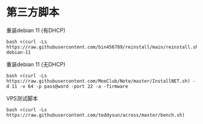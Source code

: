 # 第三方脚本

重装debian 11 (有DHCP)
```
bash <(curl -Ls https://raw.githubusercontent.com/bin456789/reinstall/main/reinstall.sh) debian-11
```
重装debian 11 (无DHCP)
```
bash <(curl -Ls https://raw.githubusercontent.com/MoeClub/Note/master/InstallNET.sh) -d 11 -v 64 -p pass@word -port 22 -a -firmware
```
VPS测试脚本
```
bash <(curl -Ls https://raw.githubusercontent.com/teddysun/across/master/bench.sh)
```